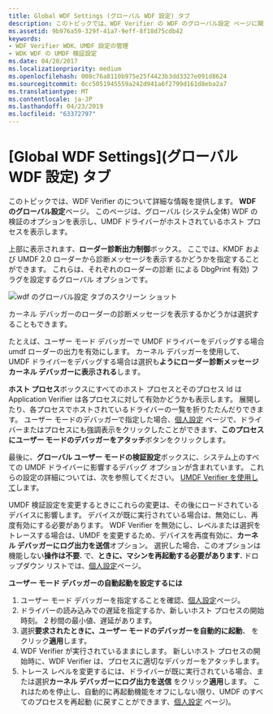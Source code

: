 ```yaml
---
title: Global WDF Settings (グローバル WDF 設定) タブ
description: このトピックでは、WDF Verifier の WDF のグローバル設定 ページに関する詳細情報を提供します。 このページは、グローバル (システム全体) WDF の検証のオプションを表示し、UMDF ドライバーがホストされているホスト プロセスを表示します。
ms.assetid: 9b976a59-329f-41a7-9eff-8f18d75cdb42
keywords:
- WDF Verifier WDK、UMDF 設定の管理
- WDK WDF の UMDF 検証設定
ms.date: 04/20/2017
ms.localizationpriority: medium
ms.openlocfilehash: 008c76a8110b975e25f4423b3dd3327e091d8624
ms.sourcegitcommit: 0cc5051945559a242d941a6f2799d161d8eba2a7
ms.translationtype: MT
ms.contentlocale: ja-JP
ms.lasthandoff: 04/23/2019
ms.locfileid: "63372797"
---
```

# <a name="global-wdf-settings-tab"></a>[Global WDF Settings]\(グローバル WDF 設定\) タブ


このトピックでは、WDF Verifier のについて詳細な情報を提供します。 **WDF のグローバル設定**ページ。 このページは、グローバル (システム全体) WDF の検証のオプションを表示し、UMDF ドライバーがホストされているホスト プロセスを表示します。

上部に表示されます、**ローダー診断出力制御**ボックス。 ここでは、KMDF および UMDF 2.0 ローダーから診断メッセージを表示するかどうかを指定することができます。 これらは、それぞれのローダーの診断 (による DbgPrint 有効) フラグを設定するグローバル オプションです。

![wdf のグローバル設定 タブのスクリーン ショット](images/wdfverifier-tab3.png)

カーネル デバッガーのローダーの診断メッセージを表示するかどうかは選択することもできます。

たとえば、ユーザー モード デバッガーで UMDF ドライバーをデバッグする場合 umdf ローダーの出力を有効にします。 カーネル デバッガーを使用して、UMDF ドライバーをデバッグする場合は選択も**ようにローダー診断メッセージ カーネル デバッガーに表示される**します。

**ホスト プロセス**ボックスにすべてのホスト プロセスとそのプロセス Id は Application Verifier は各プロセスに対して有効かどうかも表示します。 展開したり、各プロセスでホストされているドライバーの一覧を折りたたんだりできます。 ユーザー モードのデバッガーで指定した場合、[個人設定](my-preferences-tab.md) ページで、ドライバーまたはプロセスにも強調表示をクリックしたことができます、**このプロセスにユーザー モードのデバッガーをアタッチ**ボタンをクリックします。

最後に、**グローバル ユーザー モードの検証設定**ボックスに、システム上のすべての UMDF ドライバーに影響するデバッグ オプションが含まれています。 これらの設定の詳細については、次を参照してください。 [UMDF Verifier を使用して](https://msdn.microsoft.com/library/windows/hardware/dn265597)します。

UMDF 検証設定を変更するときにこれらの変更は、その後にロードされているデバイスに影響します。 デバイスが既に実行されている場合は、無効にし、再度有効にする必要があります。 WDF Verifier を無効にし、レベルまたは選択をトレースする場合は、UMDF を変更するため、デバイスを再度有効に、**カーネル デバッガーにログ出力を送信**オプション。 選択した場合、このオプションは機能しない**操作は不要.** で、**ときに、マシンを再起動する必要があります.** ドロップダウン リストでは、[個人設定](my-preferences-tab.md)ページ。

**ユーザー モード デバッガーの自動起動を設定するには**

1.  ユーザー モード デバッガーを指定することを確認、[個人設定](my-preferences-tab.md)ページ。
2.  ドライバーの読み込みでの遅延を指定するか、新しいホスト プロセスの開始時刻。 2 秒間の最小値、遅延があります。
3.  選択**要求されたときに、ユーザー モードのデバッガーを自動的に起動**、 をクリック**適用**します。
4.  WDF Verifier が実行されているままにします。 新しいホスト プロセスの開始時に、WDF Verifier は、プロセスに適切なデバッガーをアタッチします。
5.  トレース レベルを変更するには、ドライバーが既に実行されている場合、または選択**カーネル デバッガーにログ出力を送信** をクリック**適用**します。 これはためを停止し、自動的に再起動機能をオフにしない限り、UMDF のすべてのプロセスを再起動 (に戻すことができます、[個人設定](my-preferences-tab.md) ページ)。

 

 





